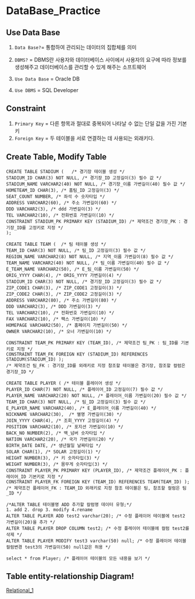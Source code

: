# DataBase_Practice

## Use Data Base
1. `Data Base?`= 통합하여 관리되는 데이터의 집합체를 의미
2. `DBMS?` = DBMS란 사용자와 데이터베이스 사이에서 사용자의 요구에 따라 정보를 생성해주고 데이터베이스를 관리할 수 있게 해주는 소프트웨어

3. `Use Data Base` = Oracle DB
4. `Use DBMS` = SQL Developer

## Constraint  
1. `Primary Key` = 다른 항목과 절대로 중복되어 나타날 수 없는 단일 값을 가진 기본키
2. `Foreign Key` = 두 테이블을 서로 연결하는 데 사용되는 외래키다.

## Create Table, Modify Table
```
CREATE TABLE STADIUM (   /* 경기장 테이블 생성 */
STADIUM_ID CHAR(3) NOT NULL, /* 경기장_ID 고정길이(3) 필수 값 */
STADIUM_NAME VARCHAR2(40) NOT NULL, /* 경기장_이름 가변길이(40) 필수 값 */
HOMETEAM_ID CHAR(3), /* 홈팀_ID 고정길이(3) */
SEAT_COUNT NUMBER, /* 좌석 수 숫자타입 */
ADDRESS VARCHAR2(60), /* 주소 가변길이(60) */
DDD VARCHAR2(3), /* ddd 가변길이(3) */
TEL VARCHAR2(10), /* 전화번호 가변길이(10) */
CONSTRAINT STADIUM_PK PRIMARY KEY (STADIUM_ID) /* 제약조건 경기장_PK : 경기장_ID를 고정키로 지정 */
);

CREATE TABLE TEAM (  /* 팀 테이블 생성 */
TEAM_ID CHAR(3) NOT NULL, /* 팀_ID 고정길이(3) 필수 값 */
REGION_NAME VARCHAR2(8) NOT NULL, /* 지역_이름 가변길이(8) 필수 값 */
TEAM_NAME VARCHAR2(40) NOT NULL, /* 팀_이름 가변길이(40) 필수 값 */
E_TEAM_NAME VARCHAR2(50), /* E_팀_이름 가변길이(50) */
ORIG_YYYY CHAR(4), /* ORIG_YYYY 가변길이(4) */
STADIUM_ID CHAR(3) NOT NULL, /* 경기장_ID 고정길이(3) 필수 값 */
ZIP_CODE1 CHAR(3), /* ZIP_CODE1 고정길이(3) */
ZIP_CODE2 CHAR(3), /* ZIP_CODE2 고정길이(3) */
ADDRESS VARCHAR2(80), /* 주소 가변길이(80) */
DDD VARCHAR2(3), /* DDD 가변길이(3) */
TEL VARCHAR2(10), /* 전화번호 가변길이(10) */
FAX VARCHAR2(10), /* 팩스 가변길이(10) */
HOMEPAGE VARCHAR2(50), /* 홈페이지 가변길이(50) */
OWNER VARCHAR2(10), /* 오너 가변길이(10) */

CONSTRAINT TEAM_PK PRIMARY KEY (TEAM_ID), /* 제약조건 팀_PK : 팀_ID를 기본키로 지정 */
CONSTRAINT TEAM_FK FOREIGN KEY (STADIUM_ID) REFERENCES STADIUM(STADIUM_ID) ); 
/* 제약조건 팀_FK : 경기장_ID를 외래키로 지정 참조할 테이블은 경기장, 참조할 컬럼은 경기장_ID */

CREATE TABLE PLAYER ( /* 테이블 플레이어 생성 */
PLAYER_ID CHAR(7) NOT NULL, /* 플레이어_ID 고정길이(7) 필수 값 */
PLAYER_NAME VARCHAR2(20) NOT NULL, /* 플레이어_이름 가변길이(20) 필수 값 */
TEAM_ID CHAR(3) NOT NULL, /* 팀_ID 고정길이(3) 필수 값 */
E_PLAYER_NAME VARCHAR2(40), /* E_플레이어_이름 가변길이(40) */
NICKNAME VARCHAR2(30),  /* 별명 가변길이(30) */
JOIN_YYYY CHAR(4), /* 조회_YYYY 고정길이(4) */
POSITION VARCHAR2(10), /* 포지션 가변길이(10) */
BACK_NO NUMBER(2), /* 백_넘버 숫자타입 */
NATION VARCHAR2(20), /* 국가 가변길이(20) */
BIRTH_DATE DATE, /* 생년월일 날짜타입 */
SOLAR CHAR(1), /* SOLAR 고정길이(1) */
HEIGHT NUMBER(3), /* 키 숫자타입(3) */
WEIGHT NUMBER(3), /* 몸무게 숫자타입(3) */
CONSTRAINT PLAYER_PK PRIMARY KEY (PLAYER_ID), /* 제약조건 플레이어_PK : 플레이어_ID 기본키로 지정 */
CONSTRAINT PLAYER_FK FOREIGN KEY (TEAM_ID) REFERENCES TEAM(TEAM_ID) ); 
/* 제약조건 플레이어_FK : TEAM_ID 외래키로 지정 참조 테이블은 팀, 참조할 컬럼은 팀_ID */

/*ALTER TABLE 테이블명 ADD 추가할 칼럼명 데이터 유형;*/
1. add 2. drop 3. modify 4.rename
ALTER TABLE PLAYER ADD test2 varchar(20); /* 수정 플레이어 테이블에 test2 가변길이(20)을 추가 */
ALTER TABLE PLAYER DROP COLUMN test2; /* 수정 플레이어 테이블에 컬럼 test2를 삭제 */
ALTER TABLE PLAYER MODIFY test3 varchar(50) null; /* 수정 플레이어 테이블 컬럼변경 test3의 가변길이(50) null값은 허용 */

select * from Player; /* 플레이어 테이블의 모든 내용을 보기 */
```

## Table entity-relationship Diagram!
[Relational_1](https://user-images.githubusercontent.com/83123393/141449073-4f93a0f3-19b9-4d1a-ae99-cc66ca67597d.png)

